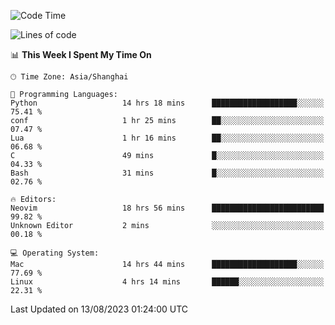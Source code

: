<!--START_SECTION:waka-->
![Code Time](http://img.shields.io/badge/Code%20Time-1%2C504%20hrs%2025%20mins-blue)

![Lines of code](https://img.shields.io/badge/From%20Hello%20World%20I%27ve%20Written-273.0%20thousand%20lines%20of%20code-blue)

📊 **This Week I Spent My Time On** 

```text
🕑︎ Time Zone: Asia/Shanghai

💬 Programming Languages: 
Python                   14 hrs 18 mins      ███████████████████░░░░░░   75.41 % 
conf                     1 hr 25 mins        ██░░░░░░░░░░░░░░░░░░░░░░░   07.47 % 
Lua                      1 hr 16 mins        ██░░░░░░░░░░░░░░░░░░░░░░░   06.68 % 
C                        49 mins             █░░░░░░░░░░░░░░░░░░░░░░░░   04.33 % 
Bash                     31 mins             █░░░░░░░░░░░░░░░░░░░░░░░░   02.76 % 

🔥 Editors: 
Neovim                   18 hrs 56 mins      █████████████████████████   99.82 % 
Unknown Editor           2 mins              ░░░░░░░░░░░░░░░░░░░░░░░░░   00.18 % 

💻 Operating System: 
Mac                      14 hrs 44 mins      ███████████████████░░░░░░   77.69 % 
Linux                    4 hrs 14 mins       ██████░░░░░░░░░░░░░░░░░░░   22.31 % 
```


 Last Updated on 13/08/2023 01:24:00 UTC
<!--END_SECTION:waka-->

